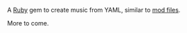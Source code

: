 A [Ruby](http://www.ruby-lang.org/en/) gem to create music from YAML, similar to [mod files](http://en.wikipedia.org/wiki/Module_file).

More to come.